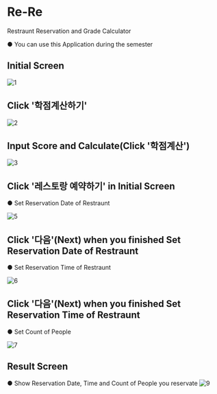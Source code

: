 # Re-Re
Restraunt Reservation and Grade Calculator

● You can use this Application during the semester

## Initial Screen

![1](https://user-images.githubusercontent.com/73449937/136382968-a97c13e3-0398-426c-ae34-952a49edc4d5.PNG)

## Click '학점계산하기'

![2](https://user-images.githubusercontent.com/73449937/136382969-f3cd04c7-c216-4bce-846a-60ada92b9385.PNG)

## Input Score and Calculate(Click '학점계산')

![3](https://user-images.githubusercontent.com/73449937/136382975-2f3b1897-c90c-4903-8a58-58c2b7869e47.PNG)

## Click '레스토랑 예약하기' in Initial Screen
● Set Reservation Date of Restraunt  

![5](https://user-images.githubusercontent.com/73449937/136382997-0cb5edb0-679f-4122-ab57-d1c3baf07fb6.PNG)

## Click '다음'(Next) when you finished Set Reservation Date of Restraunt
● Set Reservation Time of Restraunt 

![6](https://user-images.githubusercontent.com/73449937/136382981-7a307b23-395a-4ec6-b354-d74b20fba2cd.PNG)

## Click '다음'(Next) when you finished Set Reservation Time of Restraunt 
● Set Count of People  

![7](https://user-images.githubusercontent.com/73449937/136382982-cc085ae3-0f39-414e-8b5f-588f585d0b59.PNG)

## Result Screen
● Show Reservation Date, Time and Count of People you reservate
![9](https://user-images.githubusercontent.com/73449937/136383001-3d86d959-1417-4303-9c76-df8bab08379d.PNG)


